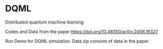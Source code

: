 # DQML
Distributed quantum machine learning

Codes and Data from the paper 
https://doi.org/10.48550/arXiv.2408.16327

Run Demo for DQML simulation.
Data.zip consists of data in the paper.
